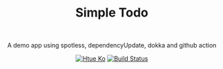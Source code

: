 <h1 align="center">Simple Todo</h1></br>

<p align="center"> A demo app using spotless, dependencyUpdate, dokka and github action </p>

<p align="center">
  <a href="https://github.com/htueko"><img alt="Htue Ko" src="https://img.shields.io/badge/Github-Profile-green?style=flat&logo=appveyor"/></a>
  <a href="https://github.com/htueko/Simple_ToDo/actions"><img alt="Build Status" src="https://github.com/htueko/Simple_ToDo/actions/workflows/build_action_main.yml/badge.svg?branch=master&event=push"/><a>
</p>
